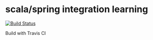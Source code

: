 # scala/spring integration learning
[![Build Status](https://travis-ci.org/butcherless/scala.svg?branch=master)](https://travis-ci.org/butcherless/scala/spring-scala)

Build with Travis CI
